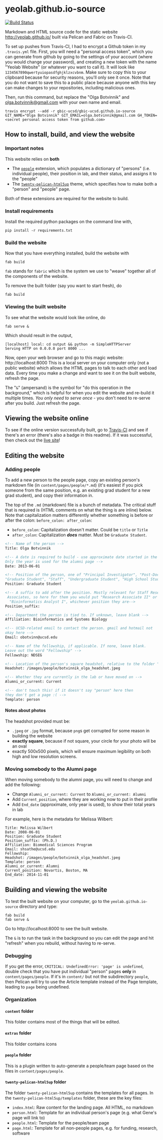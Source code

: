 yeolab.github.io-source
=======================

[![Build Status](https://travis-ci.org/YeoLab/yeolab.github.io-source.svg)](https://travis-ci.org/YeoLab/yeolab.github.io-source)

Markdown and HTML source code for the static website http://yeolab.github.io/ built via Pelican and Fabric on Travis-CI.


To set up pushes from Travis-CI, I had to encrypt a Github token in my `.travis.yml` file. First, you will need a "personal access token", which you can generate from
github by going to the settings of your account (where you would change your password),
and creating a new token with the name "Yeolab Website" (or whatever you want to call it). It will look like `1234567890qwertyuiopasdfghjklzxcvbnm`. Make sure to copy this to your clipboard because for security reasons, you'll only see it once. Note that you do not want to save this to a public place because anyone with this key can make changes to your repositories, including malicious ones.

Then, run this command, but replace the "Olga Botvinnik" and olga.botvinnik@gmail.com with your own name and email.

```
travis encrypt --add -r gbic-ucsd/gbic-ucsd.github.io-source GIT_NAME="Olga Botvinnik" GIT_EMAIL=olga.botvinnik@gmail.com GH_TOKEN=<secret personal access token from github.com>
```

## How to install, build, and view the website

### Important notes

This website relies on **both**

* The [`people`](https://github.com/olgabot/people) extension, which populates a dictionary of "persons" (i.e. individual people), their position in lab, and their status, and assigns it to the "people"
* The [`twenty-pelican-html5up`](https://github.com/YeoLab/twenty-pelican-html5up/) theme, which specifies how to make both a "person" and "people" page.

Both of these extensions are required for the website to build.

### Install requirements

Install the required python packages on the command line with,

```
pip install -r requirements.txt
```

### Build the website
Now that you have everything installed, build the website with

```
fab build
```

`fab` stands for `fabric` which is the system we use to "weave" together all of the components of the website.

To remove the built folder (say you want to start fresh), do

```
fab build
```

### Viewing the built website

To see what the website would look like online, do

```
fab serve &
```

Which should result in the output,

```
[localhost] local: cd output && python -m SimpleHTTPServer
Serving HTTP on 0.0.0.0 port 8000 ...
```

Now, open your web browser and go to this magic website: http://localhost:8000 This is a local server on your computer only (not a public website) which allows the HTML pages to talk to each other and load data. Every time you make a change and want to see it on the built website, refresh the page.

The "`&`" (ampersand) is the symbol for "do this operation in the background," which is helpful for when you edit the website and re-build it multiple times. *You only need to serve once* - you don't need to re-serve after you build. Just refresh the page.

## Viewing the website online

To see if the online version successfully built, go to [Travis-CI](https://travis-ci.org/YeoLab/yeolab.github.io-source) and see if there's an error (there's also a badge in this readme). If it was successful, then check out the [live site](http://yeolab.github.io/people/)!

## Editing the website

### Adding people

To add a new person to the people page, copy an existing person's markdown file (in `content/pages/people/*.md`) (it's easiest if you pick someone from the same position, e.g. an existing grad student for a new grad student), and copy their information in.

The top of the `.md` (markdown) file is a bunch of metadata. The critical stuff that is required is (HTML comments on what the thing is are inline) below. Note that capitalization matters differently whether something is before or after the colon: `before_colon: after_colon`:

* `before_colon`: Capitalization doesn't matter. Could be `title` or `Title`
* `after_colon`: Capitalization ***does*** matter. Must be `Graduate Student`.

```markdown
<!-- Name of the person -->
Title: Olga Botvinnik  

<!-- A date is required to build - use approximate date started in the lab.
Only the year is used for the alumni page -->
Date: 2013-06-01

<!-- Position of the person, one of "Principal Investigator", "Post-Doctoral Fellow",
"Graduate Student", "Staff", "Undergraduate Student", "High School Student"-->
Position: Graduate Student

<!-- A suffix to add after the position. Mostly relevant for Staff Research
 Associates, so here for them you would put "Research Associate II" or
  "Bioinformatics Analyst I", whichever position they are-->
Position_suffix:

<!-- Department the person is tied to. If unknown, leave blank -->
Affiliation: Bioinformatics and Systems Biology

<!-- UCSD-related email to contact the person. gmail and hotmail not
okay here -->
Email: obotvinn@ucsd.edu

<!-- Name of the fellowship, if applicable. If none, leave blank.
Leave out the word "Fellowship" -->
Fellowship: NDSEG

<!-- Location of the person's square headshot, relative to the folder "content/" If someone doesn't have a photo, put "/yeolab_favicon.svg"-->
Headshot: /images/people/botvinnik_olga_headshot.jpeg

<!-- Whether they are currently in the lab or have moved on -->
Alumni_or_current: Current

<!-- don't touch this! if it doesn't say "person" here then
they don't get a page :( -->
Template: person
```

#### Notes about photos

The headshot provided must be:

* `.jpeg` or `.jpg` format, because `png`s get corrupted for some reason in building the website
* **exactly square**, because if not square, your circle for your photo will be an oval
* exactly 500x500 pixels, which will ensure maximum legibility on both high and low resolution screens.


### Moving somebody to the Alumni page

When moving somebody to the alumni page, you will need to change and add the following:

* Change `Alumni_or_current: Current` to `Alumni_or_current: Alumni`
* Add `Current_position`, where they are working now to put in their profile
* Add `End_date` (approximate, only year is used), to show their total years in lab

For example, here is the metadata for Melissa Wilbert:

```
Title: Melissa Wilbert
Date: 2008-06-01
Position: Graduate Student
Position_suffix: (Ph.D.)
Affiliation: Biomedical Sciences Program
Email: shsathe@ucsd.edu
Fellowship:
Headshot: /images/people/botvinnik_olga_headshot.jpeg
Template: person
Alumni_or_current: Alumni
Current_position: Novartis, Boston, MA
End_date: 2014-11-01
```

## Building and viewing the website

To test the built website on your computer, go to the `yeolab.github.io-source` directory and type:

```
fab build
fab serve &
```

Go to http://localhost:8000 to see the built website.

The `&` is to run the task in the background so you can edit the page and
hit "refresh" when you rebuild, without having to re-serve.

### Debugging

If you get the error, `CRITICAL: UndefinedError: 'page' is undefined`, double check that you have put individual "person" pages **only** in `content/pages/people`. If it's in `content/`  but not the subdirectory `people`, then Pelican will try to use the Article template instead of the Page template, leading to `page` being undefined.

### Organization

#### `content` folder

This folder contains most of the things that will be edited.

#### `extras` folder

This folder contains icons

#### `people` folder

This is a plugin written to auto-generate a people/team page based on the files in `content/pages/people`.


#### `twenty-pelican-html5up` folder

The folder `twenty-pelican-html5up` contains the templates for all pages. In the `twenty-pelican-html5up/templates` folder, these are the key files:

* `index.html`: Raw content for the landing page. All HTML, no markdown
* `person.html`: Template for an individual person's page (e.g. what Gene's page will link to)
* `people.html`: Template for the people/team page
* `page.html`: Template for all non-people pages, e.g. for funding, research, software
